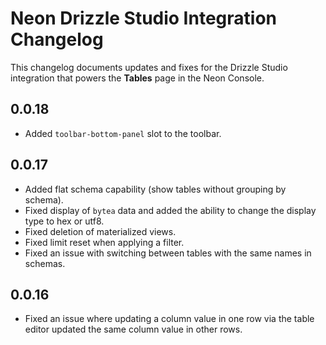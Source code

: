 # Neon Drizzle Studio Integration Changelog

This changelog documents updates and fixes for the Drizzle Studio integration that powers the **Tables** page in the Neon Console.

## 0.0.18

- Added `toolbar-bottom-panel` slot to the toolbar.

## 0.0.17

- Added flat schema capability (show tables without grouping by schema).
- Fixed display of `bytea` data and added the ability to change the display type to hex or utf8.
- Fixed deletion of materialized views.
- Fixed limit reset when applying a filter.
- Fixed an issue with switching between tables with the same names in schemas.

## 0.0.16

- Fixed an issue where updating a column value in one row via the table editor updated the same column value in other rows.
